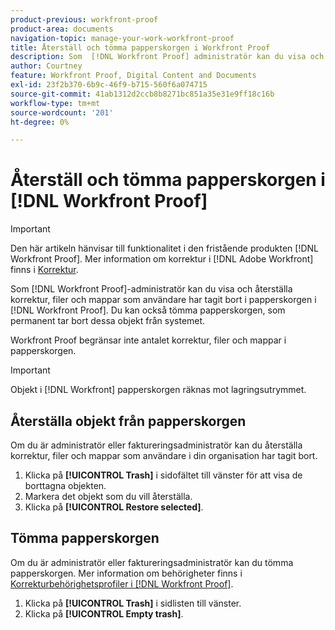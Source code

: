 ```yaml
---
product-previous: workfront-proof
product-area: documents
navigation-topic: manage-your-work-workfront-proof
title: Återställ och tömma papperskorgen i Workfront Proof
description: Som  [!DNL Workfront Proof] administratör kan du visa och återställa korrektur, filer och mappar som användare har tagit bort i papperskorgen i [!DNL Workfront] Korrektur. Du kan också tömma papperskorgen, som permanent tar bort dessa objekt från systemet.
author: Courtney
feature: Workfront Proof, Digital Content and Documents
exl-id: 23f2b370-6b9c-46f9-b715-560f6a074715
source-git-commit: 41ab1312d2ccb8b8271bc851a35e31e9ff18c16b
workflow-type: tm+mt
source-wordcount: '201'
ht-degree: 0%

---
```


# Återställ och tömma papperskorgen i [!DNL Workfront Proof]

>[!IMPORTANT]
>
>Den här artikeln hänvisar till funktionalitet i den fristående produkten [!DNL Workfront Proof]. Mer information om korrektur i [!DNL Adobe Workfront] finns i [Korrektur](../../../review-and-approve-work/proofing/proofing.md).

Som [!DNL Workfront Proof]-administratör kan du visa och återställa korrektur, filer och mappar som användare har tagit bort i papperskorgen i [!DNL Workfront Proof]. Du kan också tömma papperskorgen, som permanent tar bort dessa objekt från systemet.

Workfront Proof begränsar inte antalet korrektur, filer och mappar i papperskorgen.

>[!IMPORTANT]
>
>Objekt i [!DNL Workfront] papperskorgen räknas mot lagringsutrymmet.

## Återställa objekt från papperskorgen

Om du är administratör eller faktureringsadministratör kan du återställa korrektur, filer och mappar som användare i din organisation har tagit bort.

1. Klicka på **[!UICONTROL Trash]** i sidofältet till vänster för att visa de borttagna objekten.
1. Markera det objekt som du vill återställa.
1. Klicka på **[!UICONTROL Restore selected]**.

## Tömma papperskorgen

Om du är administratör eller faktureringsadministratör kan du tömma papperskorgen. Mer information om behörigheter finns i [Korrekturbehörighetsprofiler i [!DNL Workfront Proof]](../../../workfront-proof/wp-acct-admin/account-settings/proof-perm-profiles-in-wp.md).

1. Klicka på **[!UICONTROL Trash]** i sidlisten till vänster.
1. Klicka på **[!UICONTROL Empty trash]**.
